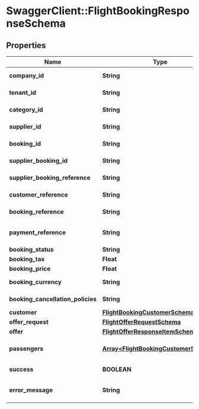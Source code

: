 # SwaggerClient::FlightBookingResponseSchema

## Properties
Name | Type | Description | Notes
------------ | ------------- | ------------- | -------------
**company_id** | **String** | Identifier for the company associated with the booking. | [optional] 
**tenant_id** | **String** | Identifier for the tenant associated with the booking. | [optional] 
**category_id** | **String** | Identifier for the category of the booking. | [optional] 
**supplier_id** | **String** | Identifier for the supplier of the booking. | [optional] 
**booking_id** | **String** | Unique identifier for the booking. | [optional] 
**supplier_booking_id** | **String** | Supplier’s identifier for the booking. | [optional] 
**supplier_booking_reference** | **String** | Reference number provided by the supplier for the booking. | [optional] 
**customer_reference** | **String** | Customer reference number associated with the booking. | [optional] 
**booking_reference** | **String** | Internal reference number for the booking. | [optional] 
**payment_reference** | **String** | Reference number for the payment associated with the booking. | [optional] 
**booking_status** | **String** | Current status of the booking. | [optional] 
**booking_tax** | **Float** | Tax applied to the booking. | [optional] 
**booking_price** | **Float** | Total price of the booking. | [optional] 
**booking_currency** | **String** | Currency used for the booking pricing. | [optional] 
**booking_cancellation_policies** | **String** | Cancellation policies applicable to the booking. | [optional] 
**customer** | [**FlightBookingCustomerSchema**](FlightBookingCustomerSchema.md) |  | [optional] 
**offer_request** | [**FlightOfferRequestSchema**](FlightOfferRequestSchema.md) |  | [optional] 
**offer** | [**FlightOfferResponseItemSchema**](FlightOfferResponseItemSchema.md) |  | [optional] 
**passengers** | [**Array&lt;FlightBookingCustomerSchema&gt;**](FlightBookingCustomerSchema.md) | List of passengers, each detailed in FlightBookingCustomerSchema. | [optional] 
**success** | **BOOLEAN** | Indicates if the booking was successful. | [optional] 
**error_message** | **String** | Provides details on any error that occurred during the booking process. | [optional] 

